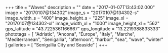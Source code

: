 +++
title = "Waves"
description = ""
date = "2017-01-07T13:43:02.000"
image = "20170107@134302"
image_s = "20170107@134302-s"
image_width_s = "400"
image_height_s = "225"
image_xl = "20170107@134302-xl"
image_width_xl = "1000"
image_height_xl = "562"
gps_latitude = "43.7225361166667"
gps_longitude = "13.2219388833333"
phototags = [ "Adriatic", "Ancona", "Europe", "Italy", "Marche", "Mediterranean", "Senigallia", "afternoon", "harbor", "sea", "wave", "winter" ]
galleries = [ "Senigallia City and Seaside" ]
+++
